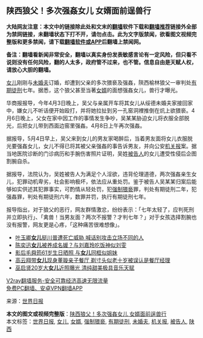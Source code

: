  <h2>陕西狼父！多次强姦女儿 女婿面前逞兽行</h2> <p class="notice"><b>大陆网友注意：本文中的链接除此处和文末的<a href="https://github.com/bannedbook/fanqiang" >翻墙</a>软件下载和<a href="https://github.com/killgcd/justmysocks/blob/master/README.md">翻墙推荐</a>链接外全部为禁网链接，未翻墙状态下打不开，请勿点击。此为文字版禁闻，欲看图文视频完整版和更多禁闻，请下载<a href="https://github.com/bannedbook/fanqiang">翻墙软件或APP</a>后翻墙上禁闻网。</p><p>备注：翻墙看新闻非常安全，翻墙以真实身份发表敏感言论有一定风险，但只看不说则没有任何风险，翻的人太多，政府管不过来，也不管。信息自由是天赋人权，请放心大胆的翻墙。</b></p>  <div class="entry"> <p><a href="https://www.bannedbook.org/bnews/tag/%e5%a5%b3%e5%84%bf/" class="st_tag internal_tag" rel="tag" title="标签 女儿 下的日志">女儿</a>刚刚与<a href="https://www.bannedbook.org/bnews/tag/%E6%9C%AA%E5%A9%9A%E5%A4%AB/" class="st_tag internal_tag" rel="tag" title="标签 未婚夫 下的日志">未婚夫</a>订婚，却遭到父亲的多次猥亵及强姦，陝西榆林狼父一审判处<a href="https://www.bannedbook.org/bnews/tag/%E6%9C%89%E6%9C%9F%E5%BE%92%E5%88%91/" class="st_tag internal_tag" rel="tag" title="标签 有期徒刑 下的日志">有期徒刑</a>七年。据悉，这个狼父甚至当著<a href="https://www.bannedbook.org/bnews/tag/%E5%A5%B3%E5%A9%BF/" class="st_tag internal_tag" rel="tag" title="标签 女婿 下的日志">女婿</a>的面想强姦女儿，兽行才曝光。</p> <p>华商报报导，今年4月3日晚上，吴父与亲属开车将其女儿从绥德未婚夫家接回家中，嫌女儿不听话便开始殴打，并将她拉扯到另一孔窑洞裡推倒在炕上欲猥亵。4月6日晚上，父女在家中因工作的事情发生争吵，吴某某胁迫女儿将衣服全部脱光，后把女儿带到西面边窑里强姦。4月8日上午再次强姦。</p> <p>据报导，5月4日早上，吴父来到女儿的男友家喝醉后，当着男友面将女儿衣服脱光要强姦女儿，女儿不得已将其被父亲强姦的事告诉男友，并向公安<a href="https://www.bannedbook.org/bnews/tag/%E6%9C%BA%E5%85%B3%E6%8A%A5/" class="st_tag internal_tag" rel="tag" title="标签 机关报 下的日志">机关报</a>案。据当地医院诊断的门诊病历和手腕伤害照片证明，吴姓<a href="https://www.bannedbook.org/bnews/tag/%E8%A2%AB%E5%91%8A%E4%BA%BA/" class="st_tag internal_tag" rel="tag" title="标签 被告人 下的日志">被告人</a>的女儿遭受性侵后企图割腕自杀。</p>  <p>据报导，法院认为，吴姓被告人为满足个人淫欲，违背伦理道德，两次强姦亲生女儿，犯罪动机卑劣，社会影响极坏，依法应从重处罚。鉴于被告人吴某某归案后能够如实供述其犯罪事实，可酌情从轻处罚，犯<a href="https://www.bannedbook.org/bnews/tag/%E5%BC%BA%E5%88%B6%E7%8C%A5%E4%BA%B5/" class="st_tag internal_tag" rel="tag" title="标签 强制猥亵 下的日志">强制猥亵</a>罪，判处有期徒刑二年，犯强姦罪，判处有期徒刑六年，数罪并罚，执行有期徒刑七年。</p> <p>报导指出，对于狼父的恶行，网友群情激忿，纷纷表示：「七年太轻了，应判死刑并立即执行」、「禽兽！当男友面？两次不报警？才判七年？」对于女孩选择割腕也没有报警，网友更是心疼，「这种痛苦很难想像」。</p> <ul class='op-related-articles' title='相关阅读'> <li><a href='https://www.bannedbook.org/bnews/cnnews/20201107/1427104.html' target='_blank'>叶玉卿<b>女儿</b>挺川普遭死亡威胁 喊话别攻击立场不同的人</a></li> <li><a href='https://www.bannedbook.org/bnews/yule/20201107/1427031.html' target='_blank'>陈奕迅<b>女儿</b>被养成名媛？与刘嘉玲吃饭神似刘雯</a></li> <li><a href='https://www.bannedbook.org/bnews/yule/20201107/1427030.html' target='_blank'>影后毛舜筠61岁生日晒照 与<b>女儿</b>同框似姐妹</a></li> <li><a href='https://www.bannedbook.org/bnews/yule/20201106/1426707.html' target='_blank'>高云翔带<b>女儿</b>现身董璇亲子餐厅 剃寸头似老十岁被误认是餐厅经理</a></li> <li><a href='https://www.bannedbook.org/bnews/yule/20201106/1426626.html' target='_blank'>巫启贤20岁大<b>女儿</b>近照曝光 清纯甜美极具音乐天赋</a></li> </ul> <p class="texttj"> <a href="https://github.com/bannedbook/fanqiang/wiki/V2ray%E6%9C%BA%E5%9C%BA" target="_blank">V2ray翻墙服务-安全可靠经济高速无限流量</a><br/> <a href="https://github.com/bannedbook/fanqiang/wiki/%E7%A6%81%E9%97%BB%E7%BD%91%E5%AE%89%E5%8D%93%E7%BF%BB%E5%A2%99%E6%96%B0%E9%97%BBAPP" target="_blank">免费PC翻墙、安卓VPN翻墙APP</a></p><p> 来源：<a href="https://www.bannedbook.org/bnews/tag/%e4%b8%96%e7%95%8c%e6%97%a5%e6%8a%a5/" class="st_tag internal_tag" rel="tag" title="标签 世界日报 下的日志">世界日报</a> </p> <a name='sharetosocial'></a>       <div><b>本文的图文或视频完整版</b>：<a href='https://www.bannedbook.org/bnews/cnnews/20201109/1428050.html'>陕西狼父！多次强姦女儿 女婿面前逞兽行</a></div>  </div><!--END ENTRY--> <div class="postfooter"> <div>本文标签：<a href="https://www.bannedbook.org/bnews/tag/%e4%b8%96%e7%95%8c%e6%97%a5%e6%8a%a5/" rel="tag">世界日报</a>, <a href="https://www.bannedbook.org/bnews/tag/%e5%a5%b3%e5%84%bf/" rel="tag">女儿</a>, <a href="https://www.bannedbook.org/bnews/tag/%E5%A5%B3%E5%A9%BF/" rel="tag">女婿</a>, <a href="https://www.bannedbook.org/bnews/tag/%E5%BC%BA%E5%88%B6%E7%8C%A5%E4%BA%B5/" rel="tag">强制猥亵</a>, <a href="https://www.bannedbook.org/bnews/tag/%E6%9C%89%E6%9C%9F%E5%BE%92%E5%88%91/" rel="tag">有期徒刑</a>, <a href="https://www.bannedbook.org/bnews/tag/%E6%9C%AA%E5%A9%9A%E5%A4%AB/" rel="tag">未婚夫</a>, <a href="https://www.bannedbook.org/bnews/tag/%E6%9C%BA%E5%85%B3%E6%8A%A5/" rel="tag">机关报</a>, <a href="https://www.bannedbook.org/bnews/tag/%E8%A2%AB%E5%91%8A%E4%BA%BA/" rel="tag">被告人</a>, <a href="https://www.bannedbook.org/bnews/tag/%e9%99%95%e8%a5%bf/" rel="tag">陕西</a></div>  </div><!--END POSTFOOTER--> 